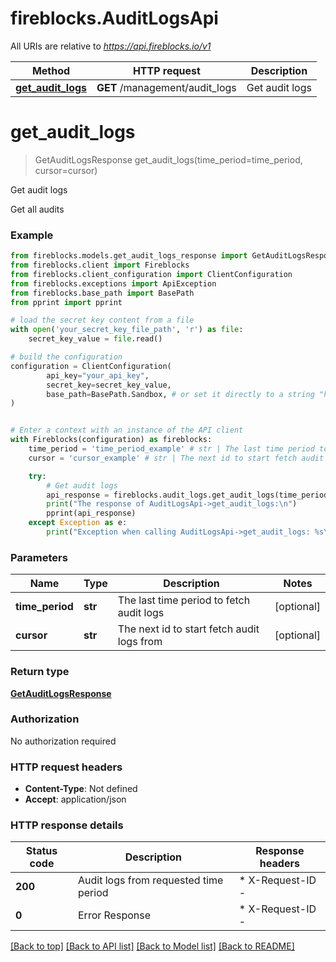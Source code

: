 # fireblocks.AuditLogsApi

All URIs are relative to *https://api.fireblocks.io/v1*

Method | HTTP request | Description
------------- | ------------- | -------------
[**get_audit_logs**](AuditLogsApi.md#get_audit_logs) | **GET** /management/audit_logs | Get audit logs


# **get_audit_logs**
> GetAuditLogsResponse get_audit_logs(time_period=time_period, cursor=cursor)

Get audit logs

Get all audits

### Example


```python
from fireblocks.models.get_audit_logs_response import GetAuditLogsResponse
from fireblocks.client import Fireblocks
from fireblocks.client_configuration import ClientConfiguration
from fireblocks.exceptions import ApiException
from fireblocks.base_path import BasePath
from pprint import pprint

# load the secret key content from a file
with open('your_secret_key_file_path', 'r') as file:
    secret_key_value = file.read()

# build the configuration
configuration = ClientConfiguration(
        api_key="your_api_key",
        secret_key=secret_key_value,
        base_path=BasePath.Sandbox, # or set it directly to a string "https://sandbox-api.fireblocks.io/v1"
)


# Enter a context with an instance of the API client
with Fireblocks(configuration) as fireblocks:
    time_period = 'time_period_example' # str | The last time period to fetch audit logs (optional)
    cursor = 'cursor_example' # str | The next id to start fetch audit logs from (optional)

    try:
        # Get audit logs
        api_response = fireblocks.audit_logs.get_audit_logs(time_period=time_period, cursor=cursor).result()
        print("The response of AuditLogsApi->get_audit_logs:\n")
        pprint(api_response)
    except Exception as e:
        print("Exception when calling AuditLogsApi->get_audit_logs: %s\n" % e)
```



### Parameters


Name | Type | Description  | Notes
------------- | ------------- | ------------- | -------------
 **time_period** | **str**| The last time period to fetch audit logs | [optional] 
 **cursor** | **str**| The next id to start fetch audit logs from | [optional] 

### Return type

[**GetAuditLogsResponse**](GetAuditLogsResponse.md)

### Authorization

No authorization required

### HTTP request headers

 - **Content-Type**: Not defined
 - **Accept**: application/json

### HTTP response details

| Status code | Description | Response headers |
|-------------|-------------|------------------|
**200** | Audit logs from requested time period |  * X-Request-ID -  <br>  |
**0** | Error Response |  * X-Request-ID -  <br>  |

[[Back to top]](#) [[Back to API list]](../README.md#documentation-for-api-endpoints) [[Back to Model list]](../README.md#documentation-for-models) [[Back to README]](../README.md)

